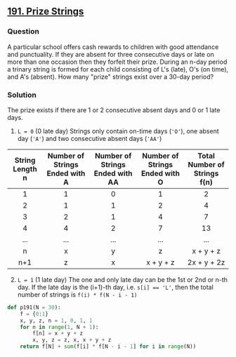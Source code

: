 ## **[191. Prize Strings](https://projecteuler.net/problem=191)**

### Question
A particular school offers cash rewards to children with good attendance and punctuality. If they are absent for three consecutive days or late on more than one occasion then they forfeit their prize.
During an n-day period a trinary string is formed for each child consisting of L's (late), O's (on time), and A's (absent).
How many "prize" strings exist over a 30-day period?

### Solution
The prize exists if there are 1 or 2 consecutive absent days and 0 or 1 late days.

1. `L = 0` (0 late day)
Strings only contain on-time days (`'O'`), one absent day (`'A'`) and two consecutive absent days (`'AA'`)

| String Length n | Number of Strings Ended with A | Number of Strings Ended with AA | Number of Strings Ended with O | Total Number of Strings f(n) |
|:---------------:|:------------------------------:|:-------------------------------:|:------------------------------:|:----------------------------:|
|        1        |                1               |                0                |                1               |               2              |
|        2        |                1               |                1                |                2               |               4              |
|        3        |                2               |                1                |                4               |               7              |
|        4        |                4               |                2                |                7               |              13              |
|       ...       |               ...              |               ...               |               ...              |              ...             |
|        n        |                x               |                y                |                z               |           x + y + z          |
|       n+1       |                z               |                x                |            x + y + z           |          2x + y + 2z         |


2. `L = 1` (1 late day)
The one and only late day can be the 1st or 2nd or n-th day. If the late day is the (i+1)-th day, i.e. `s[i] == 'L'`, then the total number of strings is `f(i) * f(N - i - 1)` 

```python
def p191(N = 30):
    f = {0:1}
    x, y, z, n = 1, 0, 1, 1
    for n in range(1, N + 1):
        f[n] = x + y + z
        x, y, z = z, x, x + y + z
    return f[N] + sum(f[i] * f[N - i - 1] for i in range(N))
```

